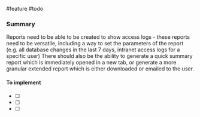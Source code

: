 #feature
#todo 

### Summary
Reports need to be able to be created to show access logs - these reports need to be versatile, including a way to set the parameters of the report (e.g. all database changes in the last 7 days, intranet access logs for a specific user) There should also be the ability to generate a quick summary report which is immediately opened in a new tab, or generate a more granular extended report which is either downloaded or emailed to the user.

#### To implement
- [ ] 
- [ ] 
- [ ] 